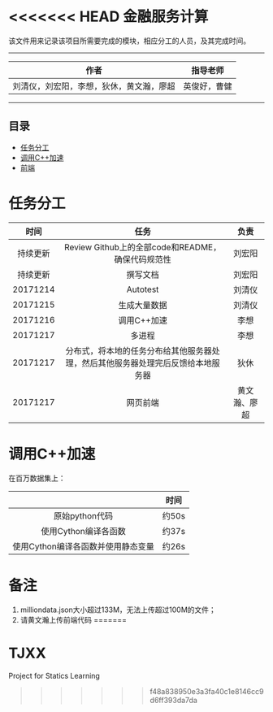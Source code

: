 <<<<<<< HEAD
金融服务计算
===
该文件用来记录该项目所需要完成的模块，相应分工的人员，及其完成时间。


****
	
|作者|指导老师|
|---|---|
|刘清仪，刘宏阳，李想，狄休，黄文瀚，廖超|英俊好，曹健|


****
## 目录
* [任务分工](#任务分工)
* [调用C++加速](#调用C++加速)
* [前端](#前端)

# 任务分工
| 时间  | 任务| 负责 |
| :----------: | :-----------:| :-----------:|
| 持续更新   | Review Github上的全部code和README，确保代码规范性   | 刘宏阳 |
| 持续更新  | 撰写文档   | 刘宏阳 |
|20171214 | Autotest|刘清仪|
| 20171215| 生成大量数据|刘清仪|
|20171216 |调用C++加速 |李想|
| 20171217| 多进程|李想|
| 20171217| 分布式，将本地的任务分布给其他服务器处理，然后其他服务器处理完后反馈给本地服务器|狄休|
|20171217 |网页前端 |黄文瀚、廖超|

# 调用C++加速
<!--  -->在百万数据集上：
|      | 时间| 
| :----------: | :-----------:| 
|原始python代码|约50s|
|使用Cython编译各函数|约37s|
|使用Cython编译各函数并使用静态变量|约26s|

# 备注
1. milliondata.json大小超过133M，无法上传超过100M的文件；
2. 请黄文瀚上传前端代码
=======
# TJXX
Project for Statics Learning
>>>>>>> f48a838950e3a3fa40c1e8146cc9d6ff393da7da
